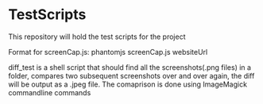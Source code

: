 # TestScripts
This repository will hold the test scripts for the project

Format for screenCap.js:
  phantomjs screenCap.js websiteUrl

diff_test is a shell script that should find all the screenshots(.png files) in a folder,
compares two subsequent screenshots over and over again, the diff will be output as a .jpeg file.
The comaprison is done using ImageMagick commandline commands
